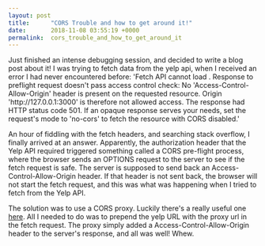 ```yaml
---
layout: post
title:      "CORS Trouble and how to get around it!"
date:       2018-11-08 03:55:19 +0000
permalink:  cors_trouble_and_how_to_get_around_it
---
```



<p>Just finished an intense debugging session, and decided to write a blog post about it! I was trying to fetch data from the yelp api, when I received an error I had never encountered before: 'Fetch API cannot load . Response to preflight request doesn't pass access control check: No 'Access-Control-Allow-Origin' header is present on the requested resource. Origin 'http://127.0.0.1:3000' is therefore not allowed access. The response had HTTP status code 501. If an opaque response serves your needs, set the request's mode to 'no-cors' to fetch the resource with CORS disabled.' 
</p>

<p>
An hour of fiddling with the fetch headers, and searching stack overflow, I finally arrived at an answer. Apparently, the authorization header that the Yelp API required triggered something called a CORS pre-flight process, where the browser sends an OPTIONS request to the server to see if the fetch request is safe. The server is supposed to send back an Access-Control-Allow-Origin header. If that header is not sent back, the browser will not start the fetch request, and this was what was happening when I tried to fetch from the Yelp API. 
</p> 

The solution was to use a CORS proxy. Luckily there's a really useful one [here](https://cors-anywhere.herokuapp.com/). All I needed to do was to prepend the yelp URL with the proxy url in the fetch request. The proxy simply added a Access-Control-Allow-Origin header to the server's response, and all was well! Whew.  
